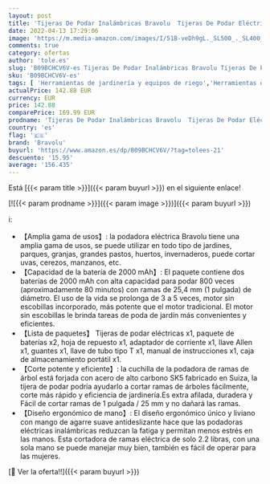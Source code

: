 ```yaml
---
layout: post
title: 'Tijeras De Podar Inalámbricas Bravolu  Tijeras De Podar Eléctricas Profesionales Con Un Diámetro De Corte De 1 Pulgada  2 Baterías De Litio De 2000 Mah  Tijeras De Podar Eléctricas Para Setos'
date: 2022-04-13 17:29:06
image: 'https://m.media-amazon.com/images/I/51B-veDh9gL._SL500_._SL400_.jpg'
comments: true
category: ofertas
author: 'tole.es'
slug: 'B09BCHCV6V-es Tijeras De Podar Inalámbricas Bravolu Tijeras De Podar...'
sku: 'B09BCHCV6V-es'
tags: [ 'Herramientas de jardinería y equipos de riego','Herramientas de mano para jardinería','Jardín','Tijeras de podar para jardinería','bravolu','tijeras','🇪🇸', ]
actualPrice: 142.88 EUR
currency: EUR
price: 142.88
comparePrice: 169.99 EUR
prodname: 'Tijeras De Podar Inalámbricas Bravolu  Tijeras De Podar Eléctricas Profesionales Con Un Diámetro De Corte De 1 Pulgada  2 Baterías De Litio De 2000 Mah  Tijeras De Podar Eléctricas Para Setos'
country: 'es'
flag: '🇪🇸'
brand: 'Bravolu'
buyurl: 'https://www.amazon.es/dp/B09BCHCV6V/?tag=tolees-21'
descuento: '15.95'
average: '156.435'
---
```


Está [{{< param title >}}]({{< param buyurl >}}) en el siguiente enlace!

[![{{< param prodname >}}]({{< param image >}})]({{< param buyurl >}})

ℹ️:

- 【Amplia gama de usos】: la podadora eléctrica Bravolu tiene una amplia gama de usos, se puede utilizar en todo tipo de jardines, parques, granjas, grandes pastos, huertos, invernaderos, puede cortar uvas, cerezos, manzanos, etc.
- 【Capacidad de la batería de 2000 mAh】: El paquete contiene dos baterías de 2000 mAh con alta capacidad para podar 800 veces (aproximadamente 80 minutos) con ramas de 25,4 mm (1 pulgada) de diámetro. El uso de la vida se prolonga de 3 a 5 veces, motor sin escobillas incorporado, más potente que el motor tradicional. El motor sin escobillas le brinda tareas de poda de jardín más convenientes y eficientes.
- 【Lista de paquetes】 Tijeras de podar eléctricas x1, paquete de baterías x2, hoja de repuesto x1, adaptador de corriente x1, llave Allen x1, guantes x1, llave de tubo tipo T x1, manual de instrucciones x1, caja de almacenamiento portátil x1.
- 【Corte potente y eficiente】: la cuchilla de la podadora de ramas de árbol está forjada con acero de alto carbono SK5 fabricado en Suiza, la tijera de podar podría ayudarlo a cortar ramas de árboles fácilmente, corte más rápido y eficiencia de jardinería.Es extra afilada, duradera y Fácil de cortar ramas de 1 pulgada / 25 mm y no dañará las ramas.
- 【Diseño ergonómico de mano】: El diseño ergonómico único y liviano con mango de agarre suave antideslizante hace que las podadoras eléctricas inalámbricas reduzcan la fatiga y permitan menos estrés en las manos. Esta cortadora de ramas eléctrica de solo 2.2 libras, con una sola mano se puede manejar muy bien, también es fácil de operar para las mujeres.

[🛒 Ver la oferta!!]({{< param buyurl >}})
